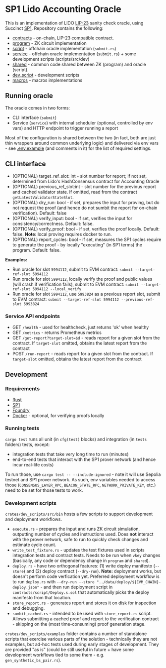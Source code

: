 # SP1 Lido Accounting Oracle

This is an implementation of LIDO [LIP-23][lip-23] sanity check oracle, using Succinct [SP1][sp1]. 
Repository contains the following:

* [contracts](contracts) - on-chain, LIP-23 compatible contract.
* [program](crates/program) - ZK circuit implementation
* [script](crates/script) - offchain oracle implementation (`submit.rs`)
* [service](crates/service) - offchain oracle implementation (`submit.rs`) + some development scripts (scripts/src/dev)
* [shared](crates/shared) - common code shared between ZK (program) and oracle (script).
* [dev_script](crates/dev_script/) - development scripts
* [macros](crates/macros/) - macros implementations

[lip-23]: https://github.com/lidofinance/lido-improvement-proposals/blob/develop/LIPS/lip-23.md
[sp1]: https://github.com/succinctlabs

## Running oracle

The oracle comes in two forms:
* CLI interface (`submit`)
* Service (`service`) with internal scheduler (optional, controlled by env vars) and HTTP endpoint to trigger running a report

Most of the configuration is shared between the two (in fact, both are just thin wrappers around common underlying logic) and
delivered via env vars - see [.env.example](.env.example) (and comments in it) for the list of required settings.

## CLI interface
* (OPTIONAL) target_ref_slot: int - slot number for report; if not set, determined from Lido's HashConsensus contract for Accounting Oracle
* (OPTIONAL) previous_ref_slot:int - slot number for the previous report and cached validator state. If omitted, read from the contract `getLatestValidatorStateSlot`.
* (OPTIONAL) dry_run: bool - if set, prepares the input for proving, but do not request the proof (and hence do not sumbit the report for on-chain verification). Default: false
* (OPTIONAL) verify_input: bool - if set, verifies the input for consistency/correctness. Default: false.
* (OPTIONAL) verify_proof: bool - if set, verifies the proof locally. Default: false. **Note:** local proving requires docker to run.
* (OPTIONAL) report_cycles: bool - if set, measures the SP1 cycles require to generate the proof - by locally "executing" (in SP1 terms) the program. Default: false.

**Examples:**

* Run oracle for slot `5994112`, submit to EVM contract: `submit --target-ref-slot 5994112`
* Run oracle for slot `5994112`, locally verify the proof and public values (will crash if verification fails), submit to EVM contract: `submit --target-ref-slot 5994112 --local_verify`
* Run oracle for slot `5994112`, use `5993824` as a previous report slot, submit to EVM contract: `submit --target-ref-slot 5994112 --previous-ref-slot 5993824`

### Service API endpoints

* GET `/health` - used for healthcheck, just returns 'ok' when healthy
* GET `/metrics` - returns Prometheus metrics
* GET `/get-report?target-slot=$d` - reads report for a given slot from the contract. If `target-slot` omitted, obtains the latest report from the contract
* POST `/run-report` - reads report for a given slot from the contract. If `target-slot` omitted, obtains the latest report from the contract


## Development

### Requirements

- [Rust](https://rustup.rs/)
- [SP1](https://succinctlabs.github.io/sp1/getting-started/install.html)
- [Foundry](https://book.getfoundry.sh/getting-started/installation)
- [Docker](https://docs.docker.com/get-started/get-docker/) - optional, for verifying proofs locally

### Running tests

`cargo test` runs all unit (in `cfg(test)` blocks) and integration (in `tests` folders) tests, except:
* integration tests that take very long time to run (minutes)
* end-to-end tests that interact with the SP1 prover network (and hence incur real-life costs)

To run those, use `cargo test -- --include-ignored` - note it will use Sepolia testnet and SP1 prover network. As such,
env variables needed to access those (`CONSENSUS_LAYER_RPC`, `BEACON_STATE_RPC`, `NETWORK_PRIVATE_KEY`, etc.) need to be
set for those tests to work.

### Development scripts

`crates/dev_scripts/src/bin` hosts a few scripts to support development and deployment workflows. 

* `execute.rs` - prepares the input and runs ZK circuit simulation, outputting number of cycles and instructions used.
Does **not** interact with the prover network, safe to run to quickly check changes and estimate cycle count.
* `write_test_fixture.rs` - updates the test fixtures used in scripts integration tests and contract tests. Needs to 
be run when `vkey` changes (basically, any code or dependency change in `program` and `shared`).
* `deploy.rs` - have two orthogonal features: (1) write deploy manifesto (`--store`) and (2) deploy contract (`--dry-run`).
**Note:** deployment works, but doesn't perform code verfication yet. Preferred deployment workflow is to run `deploy.rs`
with `--dry-run --store "../data/deploy/${EVM_CHAIN}-deploy.json"` - and then run deployment script in `contracts/script/Deploy.s.sol`
that automatically picks the deploy manifesto from that location.
* `store_report.rs` - generates report and stores it on disk for inspection and debugging.
* `sumbit_cached.rs` - intended to be used with `store_report.rs` script. Allows submitting a cached proof
and report to the verification contract - skipping on the (most time-consuming) proof generation stage.

`crates/dev_scripts/examples` folder contains a number of standalone scripts that exercise various parts of the solution -
technically they are not examples, but ad-hoc tests used during early stages of development. They are provided "as is"
(could be still useful in future + have some development workflows tied to some them - e.g. `gen_synthetic_bs_pair.rs`).